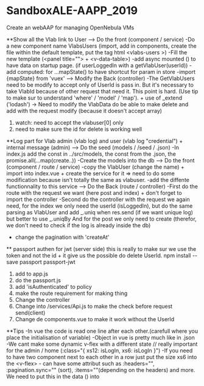 # SandboxALE-AAPP_2019
Create an webAAP for managing OpenNebula VMs

**Show all the Vlab link to User
--> Do the front (component / service)
-Do a new component name VlabsUsers (import, add in components, create the file within the default template, put the tag html <vlabs-users \>)
-Fill the new template (<panel title=""\> + <v-data-table\>)
-add async mounted () to have data on startup page. (if userLoggedIn with a getVlabUser(userId))
-add computed: for ...mapState() to have shortcut for param in store
-import {mapState} from 'vuex'
--> Modify the Back (controller)
-The GetVlabUsers need to be modify to accept only of UserId is pass in. But it's necessary to take VlabId because of other request that need it. This point is hard. (Use tip to make sur to understand 'where' / 'model' / 'map'). + use of _extend ('lodash')
-> Need to modify the VlabData do be able to make delete and add with the request modify (because it doesn't accept array)
1. watch: need to accept the vlabuser[0] only 
2. need to make sure the id for delete is working well

**Log part for Vlab admin (vlab log) and user (vlab log "credential") + internal message (admin)
--> Do the seed (models / /seed / .json)
-In index.js add the const in ../src/models, the const from the .json, the promise.all(...map(create..))
-Create the models into the db
--> Do the front (component / route / service)
-copy the VlabUser (change the name) + import into index.vue + create the service for it => need to do some modification because isn't totally the same as vlabuser.
-add the diffente functionnality to this service
--> Do the Back (route / controller)
-First do the route with the request we want (here post and index) + don't forget to import the controller
-Second do the controller with the request we again need, for the index we only need the userId (isLoggedIn), but do the same parsing as VlabUser and add _.uniq when res.send (if we want unique log) but better to use _.uniqBy
And for the post we only need to create (therefor, we don't need to check if the log is already inside the db)
+ change the pagination with 'createAt'

** passport authen for jwt (server side) this is really to make sur we use the token and not the id + it give us the possible do delete UserId.
npm install --save passport passport-jwt
1. add to app.js
2. do the passport.js
3. add 'isAuthenticated' to policy
4. make the route requirement for making thing
5. Change the controller
6. Change into /services/Api.js to make the check before request send(client)
7. Change de components.vue to make it work without the UserId

**Tips
-In vue the code is read one line after each other.(carefull where you place the initialisation of variable)
-Object in vue is pretty much like in .json
-We cant make some dynamic v-flex with a different state // really important for the admin / home
(:class="{
  xs12: isLogIn,
  xs6: isLogIn
  }")
-If you need to have two component next to each other in a row just put the size xs6 into the <v-flex\>
-<v-data-table> can have some attribut such as :headers="", :pagination.sync="" (sort), :items=""(depending on the headers) and more. We need to put this in the data () into <script>. It's use data as object to put inside the tab. 
[{
  text: '...',
  value: '...
}]
Then add a <template v-slot:items="props"><td class="">{{props.item....}}</td> // Pay attention to the value of the props.item who need to be the same as the value in the db.value = value
--> make static data-table or a dynamic with the backend request.
-To fix problem in the API such as findAll and findOne for xx requests without the same meaning (const {nameId, nameId} = req.query) do:
->const where = {
  NameId: nameId
}
if (Name2Id) {
  where.NameId = nameId
}
--> we can use a model for making a map with it such as Vlab:
const vlabusers = await getVlabUser.findAll({
where: where,
include: [
  {
    model: Vlab
  }
] // dont forget to import lodash
}).map(vlabuser => vlabuser.toJSON()).map(vlabuser => _.extend({}, vlabuser.Vlab, vlabuser))
res.send(vlabusers)